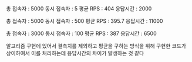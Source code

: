 총 접속자 : 5000
동시 접속자 : 5
평균 RPS : 404
응답시간 : 2000

총 접속자 : 5000
동시 접속자 : 500
평균 RPS : 395.7
응답시간 : 11000

총 접속자 : 3000
동시 접속자 : 100
평균 RPS : 387
응답시간 : 6500

알고리즘 구현에 있어서 결측치를 제외하고 평균을 구하는 방식을 위해
구현한 코드가 상이하여서 이를 처리하는데 응답시간의 차이가 발생하는 것 같다 